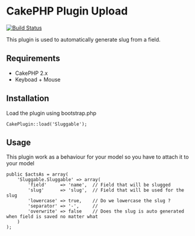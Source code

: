 # CakePHP Plugin Upload

[![Build Status](https://travis-ci.org/Grafikart/CakePHP-Sluggable.png?branch=master)](https://travis-ci.org/Grafikart/CakePHP-Sluggable)

This plugin is used to automatically generate slug from a field.

## Requirements

* CakePHP 2.x
* Keyboad + Mouse

## Installation

Load the plugin using bootstrap.php

    CakePlugin::load('Sluggable');

## Usage

This plugin work as a behaviour for your model so you have to attach it to your model

	public $actsAs = array(
		'Sluggable.Sluggable' => array(
	        'field'     => 'name',  // Field that will be slugged
	        'slug'      => 'slug',  // Field that will be used for the slug
	        'lowercase' => true,    // Do we lowercase the slug ?
	        'separator' => '-',     //
	        'overwrite' => false    // Does the slug is auto generated when field is saved no matter what
		)
	);